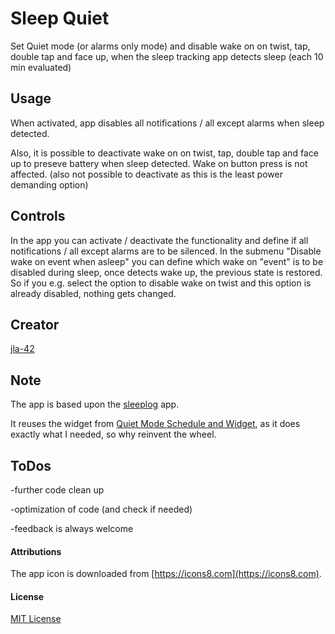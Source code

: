 # Sleep Quiet

Set Quiet mode (or alarms only mode) and disable wake on on twist, tap, double tap and face up, when the sleep tracking app detects sleep (each 10 min evaluated)

## Usage

When activated, app disables all notifications / all except alarms when sleep detected. 

Also, it is possible to deactivate wake on on twist, tap, double tap and face up to preseve battery when sleep detected.
Wake on button press is not affected. (also not possible to deactivate as this is the least power demanding option)

## Controls

In the app you can activate / deactivate the functionality and define if all notifications / all except alarms are to be silenced.
In the submenu "Disable wake on event when asleep" you can define which wake on "event" is to be disabled during sleep, once detects wake up, the previous state is restored. So if you e.g. select the option to disable wake on twist and this option is already disabled, nothing gets changed.

## Creator

[jla-42](https://github.com/jla-42)

## Note
The app is based upon the [sleeplog](https://github.com/espruino/BangleApps/tree/master/apps/sleeplog) app.

It reuses the widget from [Quiet Mode Schedule and Widget](https://github.com/espruino/BangleApps/tree/master/apps/qmsched), as it does exactly what I needed, so why reinvent the wheel.

## ToDos
-further code clean up

-optimization of code (and check if needed)

-feedback is always welcome

#### Attributions
The app icon is downloaded from [https://icons8.com](https://icons8.com).

#### License
[MIT License](LICENSE)